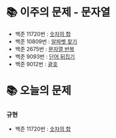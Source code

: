 # 📚 이주의 문제 - 문자열
- 백준 11720번 : [숫자의 합](https://www.acmicpc.net/problem/11720)
- 백준 10809번 : [알파벳 찾기](https://www.acmicpc.net/problem/10809)
- 백준 2675번 : [문자열 반복](https://www.acmicpc.net/problem/2675)
- 백준 9093번 : [단어 뒤집기](https://www.acmicpc.net/problem/9093)
- 백준 9012번 : [괄호](https://www.acmicpc.net/problem/9012)

# 📚 오늘의 문제
### 규현
- 백준 11720번 : [숫자의 합](https://www.acmicpc.net/problem/11720)
